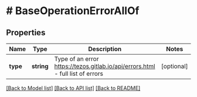 # # BaseOperationErrorAllOf

## Properties

Name | Type | Description | Notes
------------ | ------------- | ------------- | -------------
**type** | **string** | Type of an error https://tezos.gitlab.io/api/errors.html - full list of errors | [optional]

[[Back to Model list]](../../README.md#models) [[Back to API list]](../../README.md#endpoints) [[Back to README]](../../README.md)

